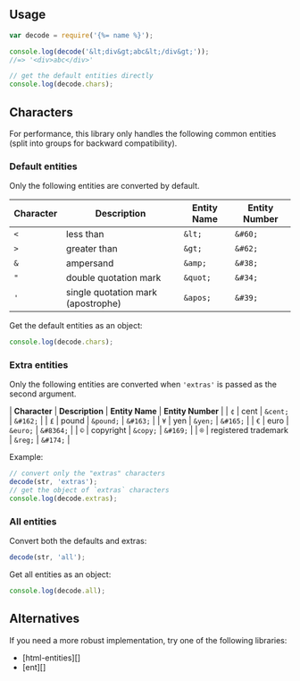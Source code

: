 ## Usage

```js
var decode = require('{%= name %}');

console.log(decode('&lt;div&gt;abc&lt;/div&gt;'));
//=> '<div>abc</div>'

// get the default entities directly
console.log(decode.chars);
```

## Characters

For performance, this library only handles the following common entities (split into groups for backward compatibility).

### Default entities

Only the following entities are converted by default.

| **Character** | **Description** | **Entity Name** | **Entity Number** |
| --- | --- | --- | --- |
| `<` | less than                          | `&lt;`    | `&#60;` |
| `>` | greater than                       | `&gt;`    | `&#62;` |
| `&` | ampersand                          | `&amp;`   | `&#38;` |
| `"` | double quotation mark              | `&quot;`  | `&#34;` |
| `'` | single quotation mark (apostrophe) | `&apos;`  | `&#39;` |


Get the default entities as an object:

```js
console.log(decode.chars);
```

### Extra entities

Only the following entities are converted when `'extras'` is passed as the second argument. 

| **Character** | **Description** | **Entity Name** | **Entity Number** |
| `¢` | cent                               | `&cent;`  | `&#162;` |
| `£` | pound                              | `&pound;` | `&#163;` |
| `¥` | yen                                | `&yen;`   | `&#165;` |
| `€` | euro                               | `&euro;`  | `&#8364;` |
| `©` | copyright                          | `&copy;`  | `&#169;` |
| `®` | registered trademark               | `&reg;`   | `&#174;` |

Example:

```js
// convert only the "extras" characters
decode(str, 'extras');
// get the object of `extras` characters
console.log(decode.extras);
```


### All entities

Convert both the defaults and extras:

```js
decode(str, 'all');
```

Get all entities as an object:

```js
console.log(decode.all);
```

## Alternatives

If you need a more robust implementation, try one of the following libraries:

- [html-entities][]
- [ent][]
